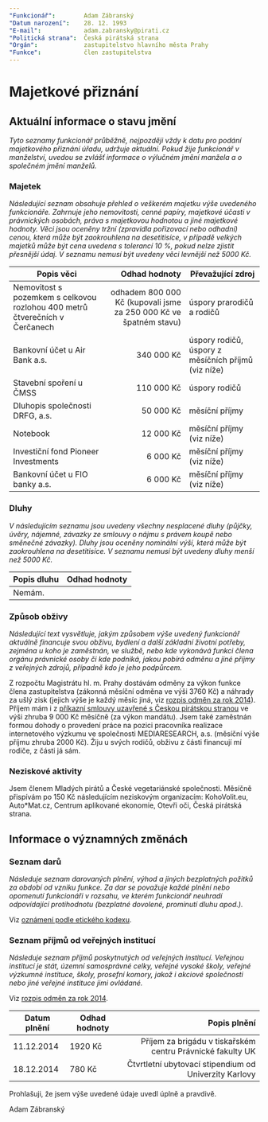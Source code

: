 ```yaml
---
"Funkcionář":        Adam Zábranský
"Datum narození":    28. 12. 1993
"E-mail":            adam.zabransky@pirati.cz
"Politická strana":  Česká pirátská strana
"Orgán":             zastupitelstvo hlavního města Prahy
"Funkce":            člen zastupitelstva
---
```


Majetkové přiznání
==================

Aktuální informace o stavu jmění
----------------------------------

*Tyto seznamy funkcionář průběžně, nejpozději vždy k datu pro podání majetkového přiznání úřadu, udržuje aktuální. Pokud žije funkcionář v manželství, uvedou se zvlášť informace o výlučném jmění manžela a o společném jmění manželů.* 

### Majetek

*Následující seznam obsahuje přehled o veškerém majetku výše uvedeného funkcionáře. Zahrnuje jeho nemovitosti, cenné papíry, majetkové účasti v právnických osobách, práva s majetkovou hodnotou a jiné majetkové hodnoty. Věci jsou oceněny tržní (zpravidla pořizovací nebo odhadní) cenou, která může být zaokrouhlena na desetitisíce, v případě velkých majetků může být cena uvedena s tolerancí 10 %, pokud nelze zjistit přesnější údaj. V seznamu nemusí být uvedeny věci levnější než 5000 Kč.*

| Popis věci            | Odhad hodnoty |  Převažující zdroj                  |
| --------------------- | ------------: |  ---------------------- |
| Nemovitost s pozemkem s celkovou rozlohou 400 metrů čtverečních v Čerčanech | odhadem 800 000 Kč (kupovali jsme za 250 000 Kč ve špatném stavu) | úspory prarodičů a rodičů | 
| Bankovní účet u Air Bank a.s. | 340 000 Kč | úspory rodičů, úspory z měsíčních příjmů (viz níže) |
| Stavební spoření u ČMSS | 110 000 Kč | úspory rodičů | 
| Dluhopis společnosti DRFG, a.s. | 50 000 Kč | měsíční příjmy |
| Notebook | 12 000 Kč | měsíční příjmy (viz níže) |
| Investiční fond Pioneer Investments | 6 000 Kč | měsíční příjmy (viz níže) |
| Bankovní účet u FIO banky a.s. | 6 000 Kč | měsíční příjmy (viz níže) |


### Dluhy

*V následujícím seznamu jsou uvedeny všechny nesplacené dluhy (půjčky, úvěry, nájemné, závazky ze smlouvy o nájmu s právem koupě nebo směnečné závazky). Dluhy jsou oceněny nominální výší, která může být zaokrouhlena na desetitisíce. V seznamu nemusí být uvedeny dluhy menší než 5000 Kč.*

| Popis dluhu           | Odhad hodnoty |
| --------------------- | ------------: |
| Nemám. |  |  |


### Způsob obživy

*Následující text vysvětluje, jakým způsobem výše uvedený funkcionář aktuálně financuje svou obživu, bydlení a další základní životní potřeby, zejména u koho je zaměstnán, ve službě, nebo kde vykonává funkci člena orgánu právnické osoby či kde podniká, jakou pobírá odměnu a jiné příjmy z veřejných zdrojů, případně kdo je jeho podpůrcem.*

Z rozpočtu Magistrátu hl. m. Prahy dostávám odměny za výkon funkce člena zastupitelstva (zákonná měsíční odměna ve výši 3760 Kč) a náhrady za ušlý zisk (jejich výše je každý měsíc jiná, viz [rozpis odměn za rok 2014]). Příjem mám i z [příkazní smlouvy uzavřené s Českou pirátskou stranou](http://smlouvy.pirati.cz/smlouvy/2014/11/13/adam-zabransky/index.html) ve výši zhruba 9 000 Kč měsíčně (za výkon mandátu). Jsem také zaměstnán formou dohody o provedení práce na pozici pracovníka realizace internetového výzkumu ve společnosti MEDIARESEARCH, a.s. (měsíční výše příjmu zhruba 2000 Kč). Žiju u svých rodičů, obživu z části financují mí rodiče, z části já sám.

[rozpis odměn za rok 2014]: https://github.com/pirati-cz/KlubPraha/raw/master/odmeny/2014/2014.ods

### Neziskové aktivity
Jsem členem Mladých pirátů a České vegetariánské společnosti. Měsíčně přispívám po 150 Kč následujícím neziskovým organizacím: KohoVolit.eu, Auto*Mat.cz, Centrum aplikované ekonomie, Otevři oči, Česká pirátská strana.


Informace o významných změnách
----------------------------------

### Seznam darů
*Následuje seznam darovaných plnění, výhod a jiných bezplatných požitků za období od vzniku funkce. Za dar se považuje každé plnění nebo opomenutí funkcionáři v rozsahu, ve kterém funkcionář neuhradí odpovídající protihodnotu (bezplatné dovolené, prominutí dluhu apod.).*

Viz [oznámení podle etického kodexu](https://github.com/pirati-cz/KlubPraha/blob/master/priznani/eticky-kodex/2014/adam/eticky_kodex_adam.docx?raw=true).

### Seznam příjmů od veřejných institucí
*Následuje seznam příjmů poskytnutých od veřejných institucí. Veřejnou institucí je stát, územní samosprávné celky, veřejné vysoké školy, veřejné výzkumné instituce, školy, prosefní komory, jakož i akciové společnosti nebo jiné veřejné instituce jimi ovládané.*

Viz [rozpis odměn za rok 2014](https://github.com/pirati-cz/KlubPraha/raw/master/odmeny/2014/2014.ods).

| Datum plnění | Odhad hodnoty | Popis plnění | 
| ----------   | ----------   | ------------: |
| 11.12.2014 | 1920 Kč | Příjem za brigádu v tiskařském centru Právnické fakulty UK |
| 18.12.2014 | 780 Kč | Čtvrtletní ubytovací stipendium od Univerzity Karlovy |

Prohlašuji, že jsem výše uvedené údaje uvedl úplně a pravdivě. 

Adam Zábranský
